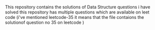 This repository contains the solutions of Data Structure questions i have solved 
this repository has multiple questions which are available on leet code (i've mentioned leetcode-35 it means that the file contaions the solutionof question no 35 on leetcode )
